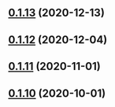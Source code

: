 ## [0.1.13](https://github.com/nandenjin/twinkle-parser/compare/v0.1.12...v0.1.13) (2020-12-13)



## [0.1.12](https://github.com/nandenjin/twinkle-parser/compare/v0.1.11...v0.1.12) (2020-12-04)



## [0.1.11](https://github.com/nandenjin/twinkle-parser/compare/v0.1.10...v0.1.11) (2020-11-01)



## [0.1.10](https://github.com/nandenjin/twinkle-parser/compare/v0.1.9...v0.1.10) (2020-10-01)



